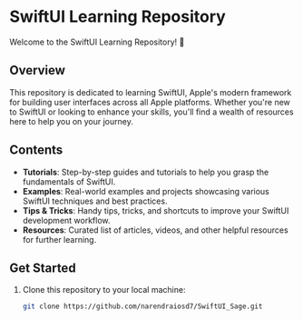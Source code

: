 # SwiftUI Learning Repository

Welcome to the SwiftUI Learning Repository! 🚀

## Overview

This repository is dedicated to learning SwiftUI, Apple's modern framework for building user interfaces across all Apple platforms. Whether you're new to SwiftUI or looking to enhance your skills, you'll find a wealth of resources here to help you on your journey.

## Contents

- **Tutorials**: Step-by-step guides and tutorials to help you grasp the fundamentals of SwiftUI.
- **Examples**: Real-world examples and projects showcasing various SwiftUI techniques and best practices.
- **Tips & Tricks**: Handy tips, tricks, and shortcuts to improve your SwiftUI development workflow.
- **Resources**: Curated list of articles, videos, and other helpful resources for further learning.

## Get Started

1. Clone this repository to your local machine:

   ```bash
   git clone https://github.com/narendraiosd7/SwiftUI_Sage.git
